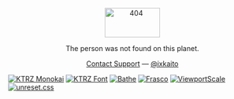 <div align="center">
  <p><img width="112" height="60" alt="404" src="https://user-images.githubusercontent.com/5457539/102688484-49492980-423a-11eb-93d4-d917655f3c40.png"></p>
  <p>The person was not found on this planet.</p>
  <p>
    <a href="https://kiteretz.com/about/">Contact Support</a>
    —
    <a href="https://twitter.com/ixkaito">@ixkaito</a>
  </p>
</div>

[![KTRZ Monokai](https://github-readme-stats.vercel.app/api/pin/?username=ixkaito&repo=ktrz-monokai)](https://github.com/ixkaito/ktrz-monokai)
[![KTRZ Font](https://github-readme-stats.vercel.app/api/pin/?username=ixkaito&repo=ktrz-font)](https://github.com/ixkaito/ktrz-font)
[![Bathe](https://github-readme-stats.vercel.app/api/pin/?username=ixkaito&repo=bathe)](https://github.com/ixkaito/bathe)
[![Frasco](https://github-readme-stats.vercel.app/api/pin/?username=ixkaito&repo=frasco)](https://github.com/ixkaito/frasco)
[![ViewportScale](https://github-readme-stats.vercel.app/api/pin/?username=ixkaito&repo=viewportscale)](https://github.com/ixkaito/viewportscale)
[![unreset.css](https://github-readme-stats.vercel.app/api/pin/?username=ixkaito&repo=unreset.css)](https://github.com/ixkaito/unreset.css)
